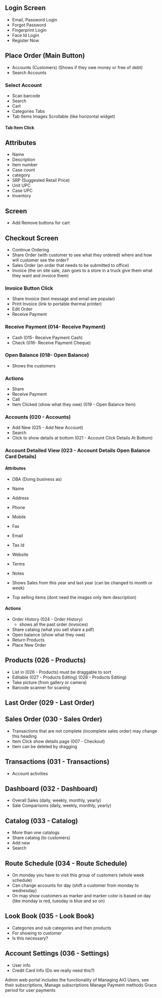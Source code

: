 ## Login Screen
 - Email, Password Login
 - Forgot Password
 - Fingerprint Login
 - Face Id Login
 - Register Now

## Place Order (Main Button)
 - Accounts (Customers) (Shows if they owe money or free of debt)
 - Search Accounts

### Select Account
 - Scan barcode
 - Search
 - Cart
 - Categories Tabs
 - Tab Items Images Scrollable (like horizontal widget)

#### Tab Item Click
 ## Attributes
 - Name
 - Description
 - Item number
 - Case count
 - category
 - SRP (Suggested Retail Price)
 - Unit UPC
 - Case UPC
 - Inventory
 ## Screen
 - Add Remove buttons for cart

## Checkout Screen
 - Continue Ordering
 - Share Order (with customer to see what they ordered) where and how will customer see the order?
 - Sales Order (an order that needs to be submitted to office)
 - Invoice (the on site sale, zain goes to a store in a truck give them what they want and invoice them)

### Invoice Button Click
 - Share Invoice (text message and email are popular)
 - Print Invoice (link to portable thermal printer)
 - Edit Order
 - Receive Payment

### Receive Payment (014- Receive Payment)
 - Cash (015- Receive Payment Cash)
 - Check (016- Receive Payment Cheque)

### Open Balance (018- Open Balance)
 - Shows the customers
 ### Actions
  - Share
  - Receive Payment
  - Call 
  - Item Clicked (show what they owe) (019 - Open Balance Item)

### Accounts (020 - Accounts)
 - Add New (025 - Add New Account)
 - Search
 - Click to show details at bottom (021 - Account Click Details At Bottom)

### Account Detailed View (023 - Account Details Open Balance Card Details)
 #### Attributes
  - DBA (Doing business as)
  - Name
  - Address
  - Phone
  - Mobile
  - Fax
  - Email
  - Tax Id
  - Website
  - Terms
  - Notes

 - Shows Sales from this year and last year (can be changed to month or week)
 - Top selling items (dont need the images only item description)

 #### Actions
  - Order History (024 - Order History) 
    - shows all the past order (invoices)
  - Share catalog (what you sell share a pdf)
  - Open balance (show what they owe)
  - Return Products
  - Place New Order

 ## Products (026 - Products)
 - List in (026 - Products) must be draggable to sort
 - Editable (027 - Products Editing) (028 - Products Editing)
 - Take picture (from gallery or camera)
 - Barcode scanner for scaning

 ## Last Order (029 - Last Order)
 ## Sales Order (030 - Sales Order)
 - Transactions that are not complete (incomplete sales order) may change this heading
 - Item Click show details page (007 - Checkout)
 - Item can be deleted by dragging

 ## Transactions (031 - Transactions)
 - Account activities

 ## Dashboard (032 - Dashboard)
 - Overall Sales (daily, weekly, monthly, yearly)
 - Sale Comparisons (daily, weekly, monthly, yearly)

 ## Catalog (033 - Catalog)
 - More than one catalogs 
 - Share catalog (to customers)
 - Add new
 - Search

 ## Route Schedule (034 - Route Schedule)
 - On monday you have to visit this group of customers (whole week schedule)
 - Can change accounts for day (shift a customer from monday to wednesday)
 - On map show customers as marker and marker color is based on day (like monday is red, tuesday is blue and so on)

 ## Look Book (035 - Look Book)
 - Categories and sub categories and then products
 - For showing to customer 
 - Is this necessary?

 ## Account Settings (036 - Settings)
 - User info
 - Credit Card Info (Do we really need this?)



Admin web portal includes the functionality of 
Managing AiO Users, see their subscriptions,
Manage subscriptions
Manage Payment methods
Grace period for user payments
